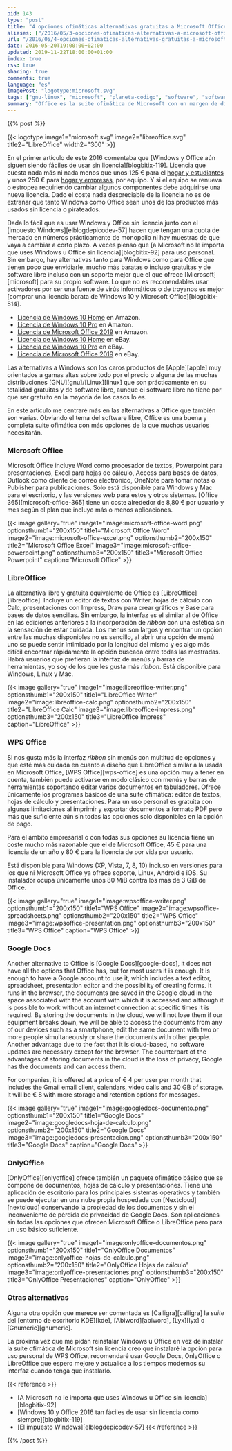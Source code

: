 ```yaml
---
pid: 143
type: "post"
title: "4 opciones ofimáticas alternativas gratuitas a Microsoft Office"
aliases: ["/2016/05/3-opciones-ofimaticas-alternativas-a-microsoft-office/"]
url: "/2016/05/4-opciones-ofimaticas-alternativas-gratuitas-a-microsoft-office/"
date: 2016-05-20T19:00:00+02:00
updated: 2019-11-22T18:00:00+01:00
index: true
rss: true
sharing: true
comments: true
language: "es"
imagePost: "logotype:microsoft.svg"
tags: ["gnu-linux", "microsoft", "planeta-codigo", "software", "software-libre"]
summary: "Office es la suite ofimática de Microsoft con un margen de diferencia en la cuota de uso muy amplio sobre la siguiente opción en los sistemas con Windows. Es muy completa que incluye más funciones incluso que la mayoría de usuarios conoce o necesita pero también es una opción más cara que otras alternativas que incluso llegan a ser gratuitas sin tener nada que envidiarle para la mayoría de usuarios y casos de uso."
---
```


{{% post %}}

{{< logotype image1="microsoft.svg" image2="libreoffice.svg" title2="LibreOffice" width2="300" >}}

En el primer artículo de este 2016 comentaba que [Windows y Office aún siguen siendo fáciles de usar sin licencia][blogbitix-119]. Licencia que cuesta nada más ni nada menos que unos 125 € para el [hogar y estudiantes](https://amzn.to/3cb4v74) y unos 250 € para [hogar y empresas](https://amzn.to/3sc4aqv), por equipo. Y si el equipo se renueva o estropea requiriendo cambiar algunos componentes debe adquirirse una nueva licencia. Dado el coste nada despreciable de la licencia no es de extrañar que tanto Windows como Office sean unos de los productos más usados sin licencia o pirateados.

Dada lo fácil que es usar Windows y Office sin licencia junto con el [impuesto Windows][elblogdepicodev-57] hacen que tengan una cuota de mercado en números prácticamente de monopolio ni hay muestras de que vaya a cambiar a corto plazo. A veces pienso que [a Microsoft no le importa que uses Windows u Office sin licencia][blogbitix-92] para uso personal. Sin embargo, hay alternativas tanto para Windows como para Office que tienen poco que envidiarle, mucho más baratas o incluso gratuitas y de software libre incluso con un soporte mejor que el que ofrece [Microsoft][microsoft] para su propio software. Lo que no es recomendables usar activadores por ser una fuente de virús informáticos o de troyanos es mejor [comprar una licencia barata de Windows 10 y Microsoft Office][blogbitix-514].

* [Licencia de Windows 10 Home](https://amzn.to/333Df5X) en Amazon.
* [Licencia de Windows 10 Pro](https://amzn.to/3iZ4dBk) en Amazon.
* [Licencia de Microsoft Office 2019](https://amzn.to/369oJfc) en Amazon.
* [Licencia de Windows 10 Home](https://www.ebay.es/sch/i.html?_from=R40&_trksid=p2334524.m570.l1313&_nkw=windows+10+home+key+64+bits&_sacat=0&LH_TitleDesc=0&_sop=2&_osacat=0&_odkw=windows+10+home+key+64) en eBay.
* [Licencia de Windows 10 Pro](https://www.ebay.es/sch/i.html?_from=R40&_trksid=p2334524.m570.l1313&_nkw=windows+10+professional+digital+key+64+bits&_sacat=0&LH_TitleDesc=0&_sop=2&_osacat=0&_odkw=windows+10+pro+digital+key+64+bits) en eBay.
* [Licencia de Microsoft Office 2019](https://www.ebay.es/sch/i.html?_from=R40&_trksid=p2334524.m570.l1313&_nkw=microsoft+office+2019++key&_sacat=0&LH_TitleDesc=0&_sop=2&_osacat=0&_odkw=microsoft+office+2019+pro+key) en eBay.

Las alternativas a Windows son los caros productos de [Apple][apple] muy orientados a gamas altas sobre todo por el precio o alguna de las muchas distribuciones [GNU][gnu]/[Linux][linux] que son prácticamente en su totalidad gratuitas y de software libre, aunque el software libre no tiene por que ser gratuito en la mayoría de los casos lo es.

En este artículo me centraré más en las alternativas a Office que también son varias. Obviando el tema del software libre, Office es una buena y completa suite ofimática con más opciones de la que muchos usuarios necesitarán.

### Microsoft Office

Microsoft Office incluye Word como procesador de textos, Powerpoint para presentaciones, Excel para hojas de cálculo, Access para bases de datos, Outlook como cliente de correo electrónico, OneNote para tomar notas o Publisher para publicaciones. Solo está disponible para Windows y Mac para el escritorio, y las versiones web para estos y otros sistemas. [Office 365][microsoft-office-365] tiene un coste alrededor de 8,80 € por usuario y mes según el plan que incluye más o menos aplicaciones.

{{< image
    gallery="true"
    image1="image:microsoft-office-word.png" optionsthumb1="200x150" title1="Microsoft Office Word"
    image2="image:microsoft-office-excel.png" optionsthumb2="200x150" title2="Microsoft Office Excel"
    image3="image:microsoft-office-powerpoint.png" optionsthumb3="200x150" title3="Microsoft Office Powerpoint"
    caption="Microsoft Office" >}}

### LibreOffice

La alternativa libre y gratuita equivalente de Office es [LibreOffice][libreoffice]. Incluye un editor de textos con Writer, hojas de cálculo con Calc, presentaciones con Impress, Draw para crear gráficos y Base para bases de datos sencillas. Sin embargo, la interfaz es el similar al de Office en las ediciones anteriores a la incorporación de _ribbon_ con una estética sin la sensación de estar cuidada. Los menús son largos y encontrar un opción entre las muchas disponibles no es sencillo, al abrir una opción de menú uno se puede sentir intimidado por la longitud del mismo y es algo más difícil encontrar rápidamente la opción buscada entre todas las mostradas. Habrá usuarios que prefieran la interfaz de menús y barras de herramientas, yo soy de los que les gusta más _ribbon_. Está disponible para Windows, Linux y Mac.

{{< image
    gallery="true"
    image1="image:libreoffice-writer.png" optionsthumb1="200x150" title1="LibreOffice Writer"
    image2="image:libreoffice-calc.png" optionsthumb2="200x150" title2="LibreOffice Calc"
    image3="image:libreoffice-impress.png" optionsthumb3="200x150" title3="LibreOffice Impress"
    caption="LibreOffice" >}}

### WPS Office

Si nos gusta más la interfaz _ribbon_ sin menús con multitud de opciones y que esté más cuidada en cuanto a diseño que LibreOffice similar a la usada en Microsoft Office, [WPS Office][wps-office] es una opción muy a tener en cuenta, también puede activarse en modo clásico con menús y barras de herramientas soportando editar varios documentos en tabuladores. Ofrece únicamente los programas básicos de una suite ofimática: editor de textos, hojas de cálculo y presentaciones. Para un uso personal es gratuita con algunas limitaciones al imprimir y exportar documentos a formato PDF pero más que suficiente aún sin todas las opciones solo disponibles en la opción de pago.

Para el ámbito empresarial o con todas sus opciones su licencia tiene un coste mucho más razonable que el de Microsoft Office, 45 € para una licencia de un año y 80 € para la licencia de por vida por usuario.

Está disponible para Windows (XP, Vista, 7, 8, 10) incluso en versiones para los que ni Microsoft Office ya ofrece soporte, Linux, Android e iOS. Su instalador ocupa únicamente unos 80 MiB contra los más de 3 GiB de Office.

{{< image
    gallery="true"
    image1="image:wpsoffice-writer.png" optionsthumb1="200x150" title1="WPS Office"
    image2="image:wpsoffice-spreadsheets.png" optionsthumb2="200x150" title2="WPS Office"
    image3="image:wpsoffice-presentation.png" optionsthumb3="200x150" title3="WPS Office"
    caption="WPS Office" >}}

### Google Docs

Another alternative to Office is [Google Docs][google-docs], it does not have all the options that Office has, but for most users it is enough. It is enough to have a Google account to use it, which includes a text editor, spreadsheet, presentation editor and the possibility of creating forms. It runs in the browser, the documents are saved in the Google cloud in the space associated with the account with which it is accessed and although it is possible to work without an internet connection at specific times it is required. By storing the documents in the cloud, we will not lose them if our equipment breaks down, we will be able to access the documents from any of our devices such as a smartphone, edit the same document with two or more people simultaneously or share the documents with other people. . Another advantage due to the fact that it is cloud-based, no software updates are necessary except for the browser. The counterpart of the advantages of storing documents in the cloud is the loss of privacy, Google has the documents and can access them.

For companies, it is offered at a price of € 4 per user per month that includes the Gmail email client, calendars, video calls and 30 GB of storage. It will be € 8 with more storage and retention options for messages.

{{< image
    gallery="true"
    image1="image:googledocs-documento.png" optionsthumb1="200x150" title1="Google Docs"
    image2="image:googledocs-hoja-de-calculo.png" optionsthumb2="200x150" title2="Google Docs"
    image3="image:googledocs-presentacion.png" optionsthumb3="200x150" title3="Google Docs"
    caption="Google Docs" >}}

### OnlyOffice

[OnlyOffice][onlyoffice] ofrece también un paquete ofimático básico que se compone de documentos, hojas de cálculo y presentaciones. Tiene una aplicación de escritorio para los principales sistemas operativos y también se puede ejecutar en una nube propia hospedada con [Nextcloud][nextcloud] conservando la propiedad de los documentos y sin el inconveniente de pérdida de privacidad de Google Docs. Son aplicaciones sin todas las opciones que ofrecen Microsoft Office o LibreOffice pero para un uso básico suficiente.

{{< image
    gallery="true"
    image1="image:onlyoffice-documentos.png" optionsthumb1="200x150" title1="OnlyOffice Documentos"
    image2="image:onlyoffice-hojas-de-calculo.png" optionsthumb2="200x150" title2="OnlyOffice Hojas de cálculo"
    image3="image:onlyoffice-presentaciones.png" optionsthumb3="200x150" title3="OnlyOffice Presentaciones"
    caption="OnlyOffice" >}}

### Otras alternativas

Alguna otra opción que merece ser comentada es [Calligra][calligra] la _suite_ del [entorno de escritorio KDE][kde], [Abiword][abiword], [Lyx][lyx] o [Gnumeric][gnumeric].

La próxima vez que me pidan reinstalar Windows u Office en vez de instalar la suite ofimática de Microsoft sin licencia creo que instalaré la opción para uso personal de WPS Office, recomendaré usar Google Docs, OnlyOffice o LibreOffice que espero mejore y actualice a los tiempos modernos su interfaz cuando tenga que instalarlo.

{{< reference >}}
* [A Microsoft no le importa que uses Windows u Office sin licencia][blogbitix-92]
* [Windows 10 y Office 2016 tan fáciles de usar sin licencia como siempre][blogbitix-119]
* [El impuesto Windows][elblogdepicodev-57]
{{< /reference >}}

{{% /post %}}

